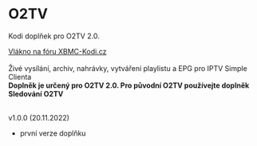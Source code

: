 <h1>O2TV</h1>
<p>
Kodi doplňek pro O2TV 2.0.
<p>
<a href="https://www.xbmc-kodi.cz/prispevek-o2tv">Vlákno na fóru XBMC-Kodi.cz</a><br><br>
Živé vysílání, archiv, nahrávky, vytváření playlistu a EPG pro IPTV Simple Clienta<br>
<b>Doplněk je určený pro O2TV 2.0. Pro původní O2TV používejte doplněk Sledování O2TV</b><br><br>

v1.0.0 (20.11.2022)<br>
- první verze doplňku<br><br>

</p>

